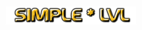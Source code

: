 <h1>
    <img src="Screenshots/title.png" width="304" align="left" alt="SimpleLvl">
    <div style="clear: both; width: 100%;">&nbsp;</div>
</h1>
